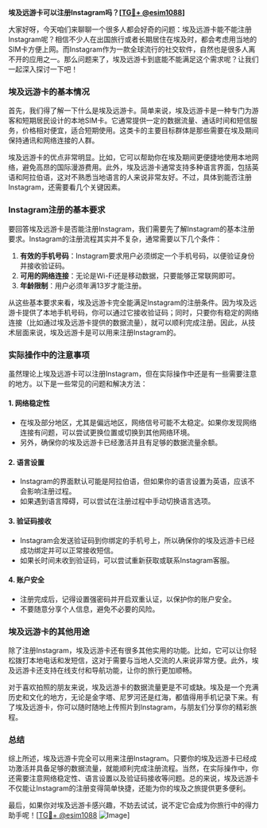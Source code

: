 **埃及远游卡可以注册Instagram吗？[[TG💪+ @esim1088](https://t.me/s/esim1088)]**

大家好呀，今天咱们来聊聊一个很多人都会好奇的问题：埃及远游卡能不能注册Instagram呢？相信不少人在出国旅行或者长期居住在埃及时，都会考虑用当地的SIM卡方便上网。而Instagram作为一款全球流行的社交软件，自然也是很多人离不开的应用之一。那么问题来了，埃及远游卡到底能不能满足这个需求呢？让我们一起深入探讨一下吧！

### 埃及远游卡的基本情况

首先，我们得了解一下什么是埃及远游卡。简单来说，埃及远游卡是一种专门为游客和短期居民设计的本地SIM卡。它通常提供一定的数据流量、通话时间和短信服务，价格相对便宜，适合短期使用。这类卡的主要目标群体是那些需要在埃及期间保持通讯和网络连接的人群。

埃及远游卡的优点非常明显。比如，它可以帮助你在埃及期间更便捷地使用本地网络，避免高昂的国际漫游费用。此外，埃及远游卡通常支持多种语言界面，包括英语和阿拉伯语，这对不熟悉当地语言的人来说非常友好。不过，具体到能否注册Instagram，还需要看几个关键因素。

### Instagram注册的基本要求

要回答埃及远游卡是否能注册Instagram，我们需要先了解Instagram的基本注册要求。Instagram的注册流程其实并不复杂，通常需要以下几个条件：

1. **有效的手机号码**：Instagram要求用户必须绑定一个手机号码，以便验证身份并接收验证码。
2. **可用的网络连接**：无论是Wi-Fi还是移动数据，只要能够正常联网即可。
3. **年龄限制**：用户必须年满13岁才能注册。

从这些基本要求来看，埃及远游卡完全能满足Instagram的注册条件。因为埃及远游卡提供了本地手机号码，你可以通过它接收验证码；同时，只要你有稳定的网络连接（比如通过埃及远游卡提供的数据流量），就可以顺利完成注册。因此，从技术层面来说，埃及远游卡是可以用来注册Instagram的。

### 实际操作中的注意事项

虽然理论上埃及远游卡可以注册Instagram，但在实际操作中还是有一些需要注意的地方。以下是一些常见的问题和解决方法：

#### 1. **网络稳定性**
   - 在埃及部分地区，尤其是偏远地区，网络信号可能不太稳定。如果你发现网络连接有问题，可以尝试更换位置或切换到其他网络环境。
   - 另外，确保你的埃及远游卡已经激活并且有足够的数据流量余额。

#### 2. **语言设置**
   - Instagram的界面默认可能是阿拉伯语，但如果你的语言设置为英语，应该不会影响注册过程。
   - 如果遇到语言障碍，可以尝试在注册过程中手动切换语言选项。

#### 3. **验证码接收**
   - Instagram会发送验证码到你绑定的手机号上，所以确保你的埃及远游卡已经成功绑定并可以正常接收短信。
   - 如果长时间未收到验证码，可以尝试重新获取或联系Instagram客服。

#### 4. **账户安全**
   - 注册完成后，记得设置强密码并开启双重认证，以保护你的账户安全。
   - 不要随意分享个人信息，避免不必要的风险。

### 埃及远游卡的其他用途

除了注册Instagram，埃及远游卡还有很多其他实用的功能。比如，它可以让你轻松拨打本地电话和发短信，这对于需要与当地人交流的人来说非常方便。此外，埃及远游卡还支持在线支付和导航功能，让你的旅行更加顺畅。

对于喜欢拍照的朋友来说，埃及远游卡的数据流量更是不可或缺。埃及是一个充满历史和文化的地方，无论是金字塔、尼罗河还是红海，都值得用手机记录下来。有了埃及远游卡，你可以随时随地上传照片到Instagram，与朋友们分享你的精彩旅程。

### 总结

综上所述，埃及远游卡完全可以用来注册Instagram。只要你的埃及远游卡已经成功激活并具备足够的数据流量，就能顺利完成注册流程。当然，在实际操作中，你还需要注意网络稳定性、语言设置以及验证码接收等问题。总的来说，埃及远游卡不仅能让Instagram的注册变得简单快捷，还能为你的埃及之旅提供更多便利。

最后，如果你对埃及远游卡感兴趣，不妨去试试，说不定它会成为你旅行中的得力助手呢！[[TG💪+ @esim1088](https://t.me/s/esim1088) ![Image](https://i.postimg.cc/4NQfJmqS/Snipaste-2025-05-13-00-14-12.png)]